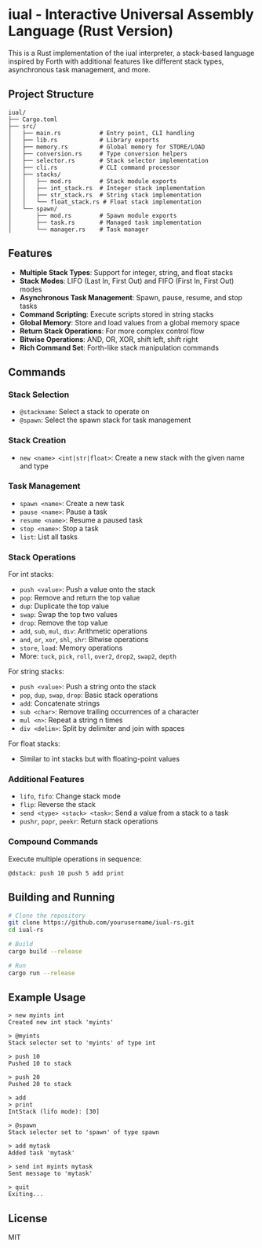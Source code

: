 # iual - Interactive Universal Assembly Language (Rust Version)

This is a Rust implementation of the iual interpreter, a stack-based language inspired by Forth with additional features like different stack types, asynchronous task management, and more.

## Project Structure

```
iual/
├── Cargo.toml
├── src/
│   ├── main.rs           # Entry point, CLI handling
│   ├── lib.rs            # Library exports
│   ├── memory.rs         # Global memory for STORE/LOAD
│   ├── conversion.rs     # Type conversion helpers
│   ├── selector.rs       # Stack selector implementation
│   ├── cli.rs            # CLI command processor
│   ├── stacks/
│   │   ├── mod.rs        # Stack module exports
│   │   ├── int_stack.rs  # Integer stack implementation
│   │   ├── str_stack.rs  # String stack implementation
│   │   └── float_stack.rs # Float stack implementation
│   └── spawn/
│       ├── mod.rs        # Spawn module exports
│       ├── task.rs       # Managed task implementation
│       └── manager.rs    # Task manager
```

## Features

- **Multiple Stack Types**: Support for integer, string, and float stacks
- **Stack Modes**: LIFO (Last In, First Out) and FIFO (First In, First Out) modes
- **Asynchronous Task Management**: Spawn, pause, resume, and stop tasks
- **Command Scripting**: Execute scripts stored in string stacks
- **Global Memory**: Store and load values from a global memory space
- **Return Stack Operations**: For more complex control flow
- **Bitwise Operations**: AND, OR, XOR, shift left, shift right
- **Rich Command Set**: Forth-like stack manipulation commands

## Commands

### Stack Selection

- `@stackname`: Select a stack to operate on
- `@spawn`: Select the spawn stack for task management

### Stack Creation

- `new <name> <int|str|float>`: Create a new stack with the given name and type

### Task Management

- `spawn <name>`: Create a new task
- `pause <name>`: Pause a task
- `resume <name>`: Resume a paused task
- `stop <name>`: Stop a task
- `list`: List all tasks

### Stack Operations

For int stacks:
- `push <value>`: Push a value onto the stack
- `pop`: Remove and return the top value
- `dup`: Duplicate the top value
- `swap`: Swap the top two values
- `drop`: Remove the top value
- `add`, `sub`, `mul`, `div`: Arithmetic operations
- `and`, `or`, `xor`, `shl`, `shr`: Bitwise operations
- `store`, `load`: Memory operations
- More: `tuck`, `pick`, `roll`, `over2`, `drop2`, `swap2`, `depth`

For string stacks:
- `push <value>`: Push a string onto the stack
- `pop`, `dup`, `swap`, `drop`: Basic stack operations
- `add`: Concatenate strings
- `sub <char>`: Remove trailing occurrences of a character
- `mul <n>`: Repeat a string n times
- `div <delim>`: Split by delimiter and join with spaces

For float stacks:
- Similar to int stacks but with floating-point values

### Additional Features

- `lifo`, `fifo`: Change stack mode
- `flip`: Reverse the stack
- `send <type> <stack> <task>`: Send a value from a stack to a task
- `pushr`, `popr`, `peekr`: Return stack operations

### Compound Commands

Execute multiple operations in sequence:
```
@dstack: push 10 push 5 add print
```

## Building and Running

```bash
# Clone the repository
git clone https://github.com/yourusername/iual-rs.git
cd iual-rs

# Build
cargo build --release

# Run
cargo run --release
```

## Example Usage

```
> new myints int
Created new int stack 'myints'

> @myints
Stack selector set to 'myints' of type int

> push 10
Pushed 10 to stack

> push 20
Pushed 20 to stack

> add
> print
IntStack (lifo mode): [30]

> @spawn
Stack selector set to 'spawn' of type spawn

> add mytask
Added task 'mytask'

> send int myints mytask
Sent message to 'mytask'

> quit
Exiting...
```

## License

MIT